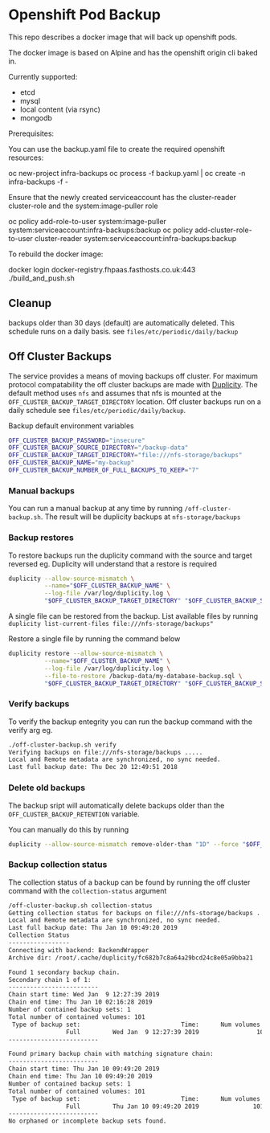 # Openshift Pod Backup

This repo describes a docker image that will back up openshift pods.

The docker image is based on Alpine and has the openshift origin cli baked in.

Currently supported:

- etcd
- mysql
- local content (via rsync)
- mongodb

Prerequisites:

You can use the backup.yaml file to create the required openshift resources:

oc new-project infra-backups
oc process -f backup.yaml | oc create -n infra-backups -f -

Ensure that the newly created serviceaccount has the cluster-reader cluster-role and the system:image-puller role

oc policy add-role-to-user system:image-puller system:serviceaccount:infra-backups:backup
oc policy add-cluster-role-to-user cluster-reader system:serviceaccount:infra-backups:backup

To rebuild the docker image:

docker login docker-registry.fhpaas.fasthosts.co.uk:443
./build_and_push.sh

## Cleanup

backups older than 30 days (default) are automatically deleted. This schedule runs on a daily basis. see `files/etc/periodic/daily/backup`

## Off Cluster Backups

The service provides a means of moving backups off cluster. For maximum protocol compatability the off cluster backups are made with [Duplicity](https://www.nongnu.org/duplicity/). The default method uses `nfs` and assumes that nfs is mounted at the `OFF_CLUSTER_BACKUP_TARGET_DIRECTORY` location. Off cluster backups run on a daily schedule see `files/etc/periodic/daily/backup`.

Backup default environment variables

```bash
OFF_CLUSTER_BACKUP_PASSWORD="insecure"
OFF_CLUSTER_BACKUP_SOURCE_DIRECTORY="/backup-data"
OFF_CLUSTER_BACKUP_TARGET_DIRECTORY="file:///nfs-storage/backups"
OFF_CLUSTER_BACKUP_NAME="my-backup"
OFF_CLUSTER_BACKUP_NUMBER_OF_FULL_BACKUPS_TO_KEEP="7"
```

### Manual backups

You can run a manual backup at any time by running `/off-cluster-backup.sh`. The result will be duplicity backups at `nfs-storage/backups`

### Backup restores

To restore backups run the duplicity command with the source and target reversed eg. Duplicity will understand that a restore is required

```bash
duplicity --allow-source-mismatch \
          --name="$OFF_CLUSTER_BACKUP_NAME" \
          --log-file /var/log/duplicity.log \
          "$OFF_CLUSTER_BACKUP_TARGET_DIRECTORY" "$OFF_CLUSTER_BACKUP_SOURCE_DIRECTORY"
```

A single file can be restored from the backup. List available files by running `duplicity list-current-files file:///nfs-storage/backups"`

Restore a single file by running the command below

```bash
duplicity restore --allow-source-mismatch \
          --name="$OFF_CLUSTER_BACKUP_NAME" \
          --log-file /var/log/duplicity.log \
          --file-to-restore /backup-data/my-database-backup.sql \
          "$OFF_CLUSTER_BACKUP_TARGET_DIRECTORY" "$OFF_CLUSTER_BACKUP_SOURCE_DIRECTORY"
```

### Verify backups

To verify the backup entegrity you can run the backup command with the verify arg eg.

```bash
./off-cluster-backup.sh verify
Verifying backups on file:///nfs-storage/backups .....
Local and Remote metadata are synchronized, no sync needed.
Last full backup date: Thu Dec 20 12:49:51 2018
```

### Delete old backups

The backup sript will automatically delete backups older than the `OFF_CLUSTER_BACKUP_RETENTION` variable.

You can manually do this by running

```bash
duplicity --allow-source-mismatch remove-older-than "1D" --force "$OFF_CLUSTER_BACKUP_TARGET_DIRECTORY"
```

### Backup collection status

The collection status of a backup can be found by running the off cluster command with the `collection-status` argument

```bash
/off-cluster-backup.sh collection-status
Getting collection status for backups on file:///nfs-storage/backups .....
Local and Remote metadata are synchronized, no sync needed.
Last full backup date: Thu Jan 10 09:49:20 2019
Collection Status
-----------------
Connecting with backend: BackendWrapper
Archive dir: /root/.cache/duplicity/fc682b7c8a64a29bcd24c8e05a9bba21

Found 1 secondary backup chain.
Secondary chain 1 of 1:
-------------------------
Chain start time: Wed Jan  9 12:27:39 2019
Chain end time: Thu Jan 10 02:16:28 2019
Number of contained backup sets: 1
Total number of contained volumes: 101
 Type of backup set:                            Time:      Num volumes:
                Full         Wed Jan  9 12:27:39 2019                101
-------------------------

Found primary backup chain with matching signature chain:
-------------------------
Chain start time: Thu Jan 10 09:49:20 2019
Chain end time: Thu Jan 10 09:49:20 2019
Number of contained backup sets: 1
Total number of contained volumes: 101
 Type of backup set:                            Time:      Num volumes:
                Full         Thu Jan 10 09:49:20 2019               101
-------------------------
No orphaned or incomplete backup sets found.
```